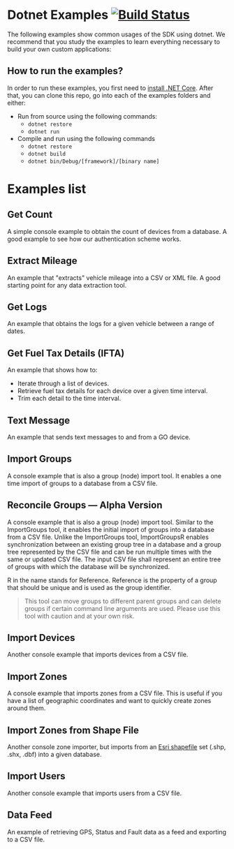 # Dotnet Examples [![Build Status](https://travis-ci.org/Geotab/sdk-dotnet-samples.svg?branch=master)](https://travis-ci.org/Geotab/sdk-dotnet-samples)

The following examples show common usages of the SDK using dotnet. We recommend that you study the examples to learn everything necessary to build your own custom applications:


## How to run the examples?

In order to run these examples, you first need to [install .NET Core](http://dotnet.github.io/getting-started/). After that, you can clone this repo, go into each of the examples folders and either:

* Run from source using the following commands:
	* `dotnet restore`
	* `dotnet run`
* Compile and run using the following commands
	* `dotnet restore`
	* `dotnet build`
	* `dotnet bin/Debug/[framework]/[binary name]`

# Examples list

## Get Count

A simple console example to obtain the count of devices from a database. A good example to see how our authentication scheme works.

## Extract Mileage

An example that "extracts" vehicle mileage into a CSV or XML file. A good starting point for any data extraction tool.

## Get Logs

An example that obtains the logs for a given vehicle between a range of dates.

## Get Fuel Tax Details (IFTA)

An example that shows how to:

- Iterate through a list of devices.
- Retrieve fuel tax details for each device over a given time interval.
- Trim each detail to the time interval.

## Text Message

An example that sends text messages to and from a GO device.

## Import Groups

A console example that is also a group (node) import tool. It enables a one time import of groups to a database from a CSV file.

## Reconcile Groups — Alpha Version

A console example that is also a group (node) import tool. Similar to the ImportGroups tool, it enables the initial import of groups into a database from a CSV file. Unlike the ImportGroups tool,  ImportGroupsR enables synchronization between an existing group tree in a database and a group tree represented by the CSV file and can be run multiple times with the same or updated CSV file. The input CSV file shall represent an entire tree of groups with which the database will be synchronized.

R in the name stands for Reference. Reference is the property of a group that should be unique and is used as the group identifier.

> This tool can move groups to different parent groups and can delete groups if certain command line arguments are used. Please use this tool with caution and at your own risk.

## Import Devices

Another console example that imports devices from a CSV file.

## Import Zones

A console example that imports zones from a CSV file. This is useful if you have a list of geographic coordinates and want to quickly create zones around them.

## Import Zones from Shape File

Another console zone importer, but imports from an [Esri shapefile](http://en.wikipedia.org/wiki/Shapefile) set (.shp, .shx, .dbf) into a given database.

## Import Users

Another console example that imports users from a CSV file.

## Data Feed

An example of retrieving GPS, Status and Fault data as a feed and exporting to a CSV file.
